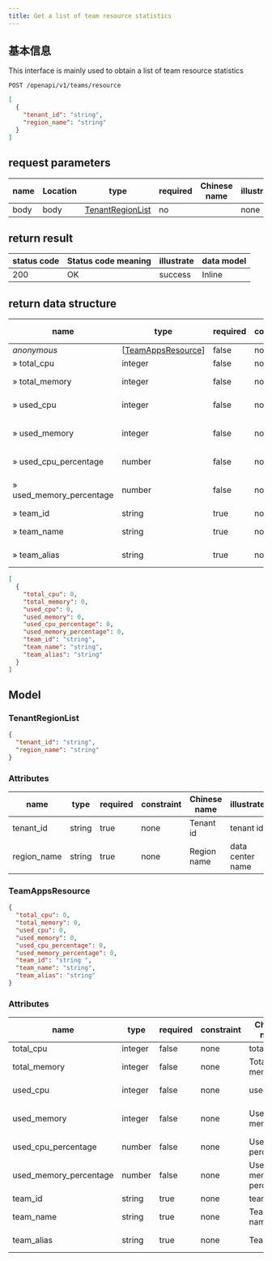 ```yaml
---
title: Get a list of team resource statistics
---
```


## 基本信息

This interface is mainly used to obtain a list of team resource statistics

```shell title="请求路径"
POST /openapi/v1/teams/resource
```

```json title="Body 请求体示例"
[
  {
    "tenant_id": "string",
    "region_name": "string"
  }
]
```

## request parameters

| name | Location | type                                        | required | Chinese name | illustrate |
| ---- | -------- | ------------------------------------------- | -------- | ------------ | ---------- |
| body | body     | [TenantRegionList](#schematenantregionlist) | no       |              | none       |

## return result

| status code | Status code meaning | illustrate | data model |
| ----------- | ------------------- | ---------- | ---------- |
| 200         | OK                  | success    | Inline     |

## return data structure

| name                                                               | type                                                                                              | required | constraint | Chinese name           | illustrate                |
| ------------------------------------------------------------------ | ------------------------------------------------------------------------------------------------- | -------- | ---------- | ---------------------- | ------------------------- |
| _anonymous_                                                        | [[TeamAppsResource](#schemateamappsresource)] | false    | none       |                        | none                      |
| » total_cpu                                   | integer                                                                                           | false    | none       | total cpu              | total cpu                 |
| » total_memory                                | integer                                                                                           | false    | none       | Total memory           | total memory              |
| » used_cpu                                    | integer                                                                                           | false    | none       | used cpu               | occupy cpu                |
| » used_memory                                 | integer                                                                                           | false    | none       | Used memory            | used internal memory      |
| » used_cpu_percentage    | number                                                                                            | false    | none       | Used cpu percentage    | percentage of cpu         |
| » used_memory_percentage | number                                                                                            | false    | none       | Used memory percentage | percentage of memory used |
| » team_id                                     | string                                                                                            | true     | none       | team id                | Team ID                   |
| » team_name                                   | string                                                                                            | true     | none       | Team name              | Team Name                 |
| » team_alias                                  | string                                                                                            | true     | none       | Team alias             | Team nickname             |

```json title="响应示例"
[
  {
    "total_cpu": 0,
    "total_memory": 0,
    "used_cpu": 0,
    "used_memory": 0,
    "used_cpu_percentage": 0,
    "used_memory_percentage": 0,
    "team_id": "string",
    "team_name": "string",
    "team_alias": "string"
  }
]
```

## Model

### TenantRegionList<a id="schematenantregionlist"></a>

```json
{
  "tenant_id": "string",
  "region_name": "string"
}
```

### Attributes

| name                             | type   | required | constraint | Chinese name | illustrate       |
| -------------------------------- | ------ | -------- | ---------- | ------------ | ---------------- |
| tenant_id   | string | true     | none       | Tenant id    | tenant id        |
| region_name | string | true     | none       | Region name  | data center name |

### TeamAppsResource<a id="schemateamappsresource"></a>

```json
{
  "total_cpu": 0,
  "total_memory": 0,
  "used_cpu": 0,
  "used_memory": 0,
  "used_cpu_percentage": 0,
  "used_memory_percentage": 0,
  "team_id": "string ",
  "team_name": "string",
  "team_alias": "string"
}
```

### Attributes

| name                                                             | type    | required | constraint | Chinese name           | illustrate                |
| ---------------------------------------------------------------- | ------- | -------- | ---------- | ---------------------- | ------------------------- |
| total_cpu                                   | integer | false    | none       | total cpu              | total cpu                 |
| total_memory                                | integer | false    | none       | Total memory           | total memory              |
| used_cpu                                    | integer | false    | none       | used cpu               | occupy cpu                |
| used_memory                                 | integer | false    | none       | Used memory            | used internal memory      |
| used_cpu_percentage    | number  | false    | none       | Used cpu percentage    | percentage of cpu         |
| used_memory_percentage | number  | false    | none       | Used memory percentage | percentage of memory used |
| team_id                                     | string  | true     | none       | team id                | Team ID                   |
| team_name                                   | string  | true     | none       | Team name              | Team Name                 |
| team_alias                                  | string  | true     | none       | Team alias             | Team nickname             |
